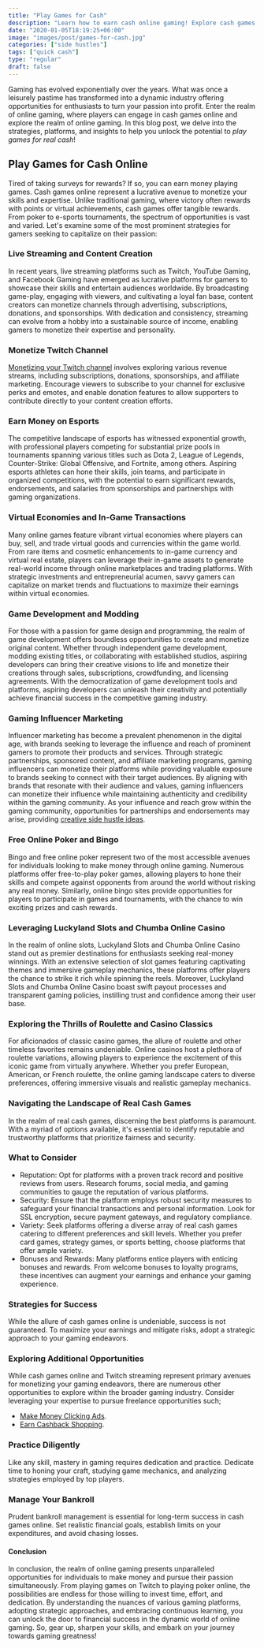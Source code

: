 ```yaml
---
title: "Play Games for Cash"
description: "Learn how to earn cash online gaming! Explore cash games online and discover the best real cash games. Find strategies, platforms, and tips."
date: "2020-01-05T18:19:25+06:00"
image: "images/post/games-for-cash.jpg"
categories: ["side hustles"]
tags: ["quick cash"]
type: "regular"
draft: false
---
```


Gaming has evolved exponentially over the years. What was once a leisurely pastime has transformed into a dynamic industry offering opportunities for enthusiasts to turn your passion into profit. Enter the realm of online gaming, where players can engage in cash games online and explore the realm of online gaming. In this blog post, we delve into the strategies, platforms, and insights to help you unlock the potential to _play games for real cash_!

## Play Games for Cash Online

Tired of taking surveys for rewards? If so, you can earn money playing games. Cash games online represent a lucrative avenue to monetize your skills and expertise. Unlike traditional gaming, where victory often rewards with points or virtual achievements, cash games offer tangible rewards. From poker to e-sports tournaments, the spectrum of opportunities is vast and varied. Let's examine some of the most prominent strategies for gamers seeking to capitalize on their passion:

### Live Streaming and Content Creation

In recent years, live streaming platforms such as Twitch, YouTube Gaming, and Facebook Gaming have emerged as lucrative platforms for gamers to showcase their skills and entertain audiences worldwide. By broadcasting game-play, engaging with viewers, and cultivating a loyal fan base, content creators can monetize channels through advertising, subscriptions, donations, and sponsorships. With dedication and consistency, streaming can evolve from a hobby into a sustainable source of income, enabling gamers to monetize their expertise and personality.

### Monetize Twitch Channel

[Monetizing your Twitch channel](/blog/get-paid-on-twitch/) involves exploring various revenue streams, including subscriptions, donations, sponsorships, and affiliate marketing. Encourage viewers to subscribe to your channel for exclusive perks and emotes, and enable donation features to allow supporters to contribute directly to your content creation efforts.

### Earn Money on Esports

The competitive landscape of esports has witnessed exponential growth, with professional players competing for substantial prize pools in tournaments spanning various titles such as Dota 2, League of Legends, Counter-Strike: Global Offensive, and Fortnite, among others. Aspiring esports athletes can hone their skills, join teams, and participate in organized competitions, with the potential to earn significant rewards, endorsements, and salaries from sponsorships and partnerships with gaming organizations.

### Virtual Economies and In-Game Transactions

Many online games feature vibrant virtual economies where players can buy, sell, and trade virtual goods and currencies within the game world. From rare items and cosmetic enhancements to in-game currency and virtual real estate, players can leverage their in-game assets to generate real-world income through online marketplaces and trading platforms. With strategic investments and entrepreneurial acumen, savvy gamers can capitalize on market trends and fluctuations to maximize their earnings within virtual economies.

### Game Development and Modding

For those with a passion for game design and programming, the realm of game development offers boundless opportunities to create and monetize original content. Whether through independent game development, modding existing titles, or collaborating with established studios, aspiring developers can bring their creative visions to life and monetize their creations through sales, subscriptions, crowdfunding, and licensing agreements. With the democratization of game development tools and platforms, aspiring developers can unleash their creativity and potentially achieve financial success in the competitive gaming industry.

### Gaming Influencer Marketing

Influencer marketing has become a prevalent phenomenon in the digital age, with brands seeking to leverage the influence and reach of prominent gamers to promote their products and services. Through strategic partnerships, sponsored content, and affiliate marketing programs, gaming influencers can monetize their platforms while providing valuable exposure to brands seeking to connect with their target audiences. By aligning with brands that resonate with their audience and values, gaming influencers can monetize their influence while maintaining authenticity and credibility within the gaming community. As your influence and reach grow within the gaming community, opportunities for partnerships and endorsements may arise, providing [creative side hustle ideas](/blog/creative-side-hustles/).

### Free Online Poker and Bingo

Bingo and free online poker represent two of the most accessible avenues for individuals looking to make money through online gaming. Numerous platforms offer free-to-play poker games, allowing players to hone their skills and compete against opponents from around the world without risking any real money. Similarly, online bingo sites provide opportunities for players to participate in games and tournaments, with the chance to win exciting prizes and cash rewards.

### Leveraging Luckyland Slots and Chumba Online Casino

In the realm of online slots, Luckyland Slots and Chumba Online Casino stand out as premier destinations for enthusiasts seeking real-money winnings. With an extensive selection of slot games featuring captivating themes and immersive gameplay mechanics, these platforms offer players the chance to strike it rich while spinning the reels. Moreover, Luckyland Slots and Chumba Online Casino boast swift payout processes and transparent gaming policies, instilling trust and confidence among their user base.

### Exploring the Thrills of Roulette and Casino Classics

For aficionados of classic casino games, the allure of roulette and other timeless favorites remains undeniable. Online casinos host a plethora of roulette variations, allowing players to experience the excitement of this iconic game from virtually anywhere. Whether you prefer European, American, or French roulette, the online gaming landscape caters to diverse preferences, offering immersive visuals and realistic gameplay mechanics.

### Navigating the Landscape of Real Cash Games

In the realm of real cash games, discerning the best platforms is paramount. With a myriad of options available, it's essential to identify reputable and trustworthy platforms that prioritize fairness and security.

### What to Consider

- Reputation: Opt for platforms with a proven track record and positive reviews from users. Research forums, social media, and gaming communities to gauge the reputation of various platforms.
- Security: Ensure that the platform employs robust security measures to safeguard your financial transactions and personal information. Look for SSL encryption, secure payment gateways, and regulatory compliance.
- Variety: Seek platforms offering a diverse array of real cash games catering to different preferences and skill levels. Whether you prefer card games, strategy games, or sports betting, choose platforms that offer ample variety.
- Bonuses and Rewards: Many platforms entice players with enticing bonuses and rewards. From welcome bonuses to loyalty programs, these incentives can augment your earnings and enhance your gaming experience.

### Strategies for Success

While the allure of cash games online is undeniable, success is not guaranteed. To maximize your earnings and mitigate risks, adopt a strategic approach to your gaming endeavors.

### Exploring Additional Opportunities

While cash games online and Twitch streaming represent primary avenues for monetizing your gaming endeavors, there are numerous other opportunities to explore within the broader gaming industry. Consider leveraging your expertise to pursue freelance opportunities such;

- [Make Money Clicking Ads](/blog/get-paid-to-click-ads/).
- [Earn Cashback Shopping](/blog/earn-cash-back/).

### Practice Diligently

Like any skill, mastery in gaming requires dedication and practice. Dedicate time to honing your craft, studying game mechanics, and analyzing strategies employed by top players.

### Manage Your Bankroll

Prudent bankroll management is essential for long-term success in cash games online. Set realistic financial goals, establish limits on your expenditures, and avoid chasing losses.

#### Conclusion

In conclusion, the realm of online gaming presents unparalleled opportunities for individuals to make money and pursue their passion simultaneously. From playing games on Twitch to playing poker online, the possibilities are endless for those willing to invest time, effort, and dedication. By understanding the nuances of various gaming platforms, adopting strategic approaches, and embracing continuous learning, you can unlock the door to financial success in the dynamic world of online gaming. So, gear up, sharpen your skills, and embark on your journey towards gaming greatness!
